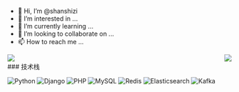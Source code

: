 - 👋 Hi, I’m @shanshizi
- 👀 I’m interested in ...
- 🌱 I’m currently learning ...
- 💞️ I’m looking to collaborate on ...
- 📫 How to reach me ...

<img align="left" src="https://github-readme-stats.vercel.app/api?username=shanshizi&include_all_commits=true&count_private-true&custom_title=shanshizi'%20GitHub%20Stats&line_height=30&show_icons=true&hide_border=true&bg_color=192133&title_color=efb752&icon_color=efb752&text_color=70bed9">
<img align="right" src="https://github-readme-stats.vercel.app/api/top-langs/?username=ckend&layout=compact">
<br>
### 技术栈
 
![Python](https://img.shields.io/badge/-Python-192133?style=flat-square&logo=python&logoColor=white)
![Django](https://img.shields.io/badge/-Django-192133?style=flat-square&logo=figma&logoColor=white)
![PHP](https://img.shields.io/badge/-PHP-192133?style=flat-square&logo=figma&logoColor=white)
![MySQL](https://img.shields.io/badge/-MySQL-192133?style=flat-square&logo=mysql&logoColor=white)
![Redis](https://img.shields.io/badge/-Redis-192133?style=flat-square&logo=redis&logoColor=white)
![Elasticsearch](https://img.shields.io/badge/-Elasticsearch-192133?style=flat-square&logo=elasticsearch&logoColor=white)
![Kafka](https://img.shields.io/badge/-Kafka-192133?style=flat-square&logo=apache-kafka&logoColor=white)

<!---
shanshizi/shanshizi is a ✨ special ✨ repository because its `README.md` (this file) appears on your GitHub profile.
You can click the Preview link to take a look at your changes.
--->
